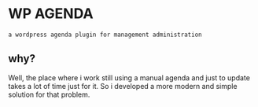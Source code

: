 # WP AGENDA
	a wordpress agenda plugin for management administration
## why?
Well, the place where i work still using a manual agenda and just to update takes a lot of time just for it. So i developed a more modern and simple solution for that problem.
